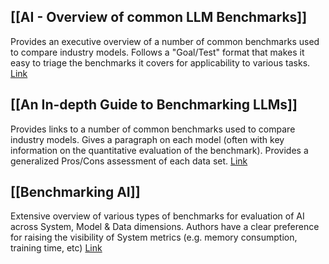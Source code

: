 
## [[AI - Overview of common LLM Benchmarks]]
Provides an executive overview of a number of common benchmarks used to compare industry models.  Follows a "Goal/Test" format that makes it easy to triage the benchmarks it covers for applicability to various tasks. [Link](https://dev.to/hmcodes/ai-an-overview-of-common-llm-benchmarks-3i7b) 
## [[An In-depth Guide to Benchmarking LLMs]]
Provides links to a number of common benchmarks used to compare industry models. Gives a paragraph on each model (often with key information on the quantitative evaluation of the benchmark). Provides a generalized Pros/Cons assessment of each data set. [Link](https://symbl.ai/developers/blog/an-in-depth-guide-to-benchmarking-llms/)
## [[Benchmarking AI]]
Extensive overview of various types of benchmarks for evaluation of AI across System, Model & Data dimensions. Authors have a clear preference for raising the visibility of System metrics (e.g. memory consumption, training time, etc) [Link](https://mlsysbook.ai/contents/benchmarking/benchmarking.html)
